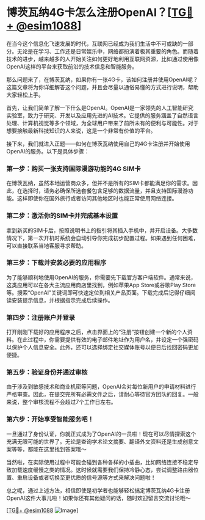 # 博茨瓦纳4G卡怎么注册OpenAI？[[TG💪+ @esim1088](https://t.me/s/esim1088)]

在当今这个信息化飞速发展的时代，互联网已经成为我们生活中不可或缺的一部分。无论是在学习、工作还是日常娱乐中，网络都扮演着极其重要的角色。而随着技术的进步，越来越多的人开始关注如何更好地利用互联网资源，比如通过使用像OpenAI这样的平台来获取前沿的技术信息和智能服务。

那么问题来了，在博茨瓦纳，如果你有一张4G卡，该如何注册并使用OpenAI呢？这篇文章将为你详细解答这个问题，并且会尽量以通俗易懂的方式进行说明，帮助大家轻松上手。

首先，让我们简单了解一下什么是OpenAI。OpenAI是一家领先的人工智能研究实验室，致力于研究、开发以及应用先进的AI技术。它提供的服务涵盖了自然语言处理、计算机视觉等多个领域，为全球用户带来了前所未有的便利与可能性。对于想要接触最新科技知识的人来说，这是一个非常有价值的平台。

接下来，我们就进入正题——如何在博茨瓦纳使用自己的4G卡注册并开始使用OpenAI的服务。以下是具体步骤：

### 第一步：购买一张支持国际漫游功能的4G SIM卡

在博茨瓦纳，虽然本地运营商众多，但并不是所有的SIM卡都能满足你的需求。因此，在选择时，请务必确保所选套餐包含足够的数据流量，并且支持国际漫游功能。这样即使你在国外旅行或者访问其他地区时也能正常使用网络连接。

### 第二步：激活你的SIM卡并完成基本设置

拿到新买的SIM卡后，按照说明书上的指引将其插入手机中，并开启设备。大多数情况下，第一次开机时系统会自动引导你完成初步配置过程。如果遇到任何困难，可以直接联系当地客服寻求帮助。

### 第三步：下载并安装必要的应用程序

为了能够顺利地使用OpenAI的服务，你需要先下载官方客户端软件。通常来说，这类应用可以在各大主流应用商店里找到，例如苹果App Store或谷歌Play Store等。搜索“OpenAI”关键词即可快速定位到相关产品页面。下载完成后记得仔细阅读安装提示信息，并根据指示完成后续操作。

### 第四步：注册账户并登录

打开刚刚下载好的应用程序之后，点击界面上的“注册”按钮创建一个新的个人资料。在此过程中，你需要提供有效的电子邮件地址作为用户名，并设定一个强密码以保护个人信息安全。此外，还可以选择绑定社交媒体账号以便日后找回密码更加便捷。

### 第五步：验证身份并通过审核

由于涉及到敏感技术和商业机密等问题，OpenAI会对每位新用户的申请材料进行严格审查。因此，在提交完所有必需文件之后，请耐心等待官方团队的回复。一般来说，整个审核流程不会超过7个工作日左右。

### 第六步：开始享受智能服务吧！

一旦通过了身份认证，你就正式成为了OpenAI的一员啦！现在可以尽情探索这个充满无限可能的世界了。无论是查询学术论文摘要、翻译外文资料还是生成创意文案等等，都能在这里找到答案哦～

当然啦，在实际使用过程中可能会碰到各种各样的小插曲，比如网络连接不稳定导致加载速度缓慢之类的情况。这时候就需要我们保持冷静心态，尝试调整路由器位置、重启设备或者切换至更优质的信号源等方式来解决问题啦！

总之呢，通过上述方法，相信即使是初学者也能够轻松搞定博茨瓦纳4G卡注册OpenAI这件大事儿啦！如果你还有其他疑问的话，随时欢迎留言交流讨论哦～

[[TG💪+ @esim1088](https://t.me/s/esim1088) ![Image](https://i.postimg.cc/4NQfJmqS/Snipaste-2025-05-13-00-14-12.png)]